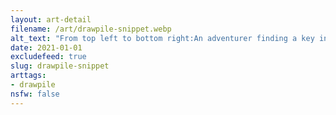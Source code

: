 ```yaml
---
layout: art-detail
filename: /art/drawpile-snippet.webp
alt_text: "From top left to bottom right:An adventurer finding a key in a chest.Some kind of building top, with pillars and complete with flag.A fire emblem-looking dude with a long sword, who appears to be asking for a key.And finally a girl eating a very badly drawn piece of pizza."
date: 2021-01-01
excludefeed: true
slug: drawpile-snippet
arttags:
- drawpile
nsfw: false
---
```


